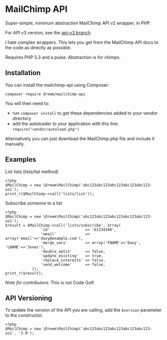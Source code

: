 MailChimp API
=============

Super-simple, minimum abstraction MailChimp API v2 wrapper, in PHP.

For API v3 version, see the [api-v3 branch](https://github.com/drewm/mailchimp-api/tree/api-v3).

I hate complex wrappers. This lets you get from the MailChimp API docs to the code as directly as possible.

Requires PHP 5.3 and a pulse. Abstraction is for chimps.

Installation
------------

You can install the mailchimp-api using Composer:

```
composer require drewm/mailchimp-api
```

You will then need to:
* run ``composer install`` to get these dependencies added to your vendor directory
* add the autoloader to your application with this line: ``require("vendor/autoload.php")``

Alternatively you can just download the MailChimp.php file and include it manually.

Examples
--------

List lists (lists/list method)

	<?php
	$MailChimp = new \Drewm\MailChimp('abc123abc123abc123abc123abc123-us1');
	print_r($MailChimp->call('lists/list'));

Subscribe someone to a list

	<?php
	$MailChimp = new \Drewm\MailChimp('abc123abc123abc123abc123abc123-us1');
	$result = $MailChimp->call('lists/subscribe', array(
					'id'                => 'b1234346',
					'email'             => array('email'=>'davy@example.com'),
					'merge_vars'        => array('FNAME'=>'Davy', 'LNAME'=>'Jones'),
					'double_optin'      => false,
					'update_existing'   => true,
					'replace_interests' => false,
					'send_welcome'      => false,
				));
	print_r($result);


*Note for contributors:* This is not Code Golf.


API Versioning
--------------

To update the version of the API you are calling, add the `$version` parameter to the constructor.

	<?php
	$MailChimp = new \Drewm\MailChimp('abc123abc123abc123abc123abc123-us1', '3.0');
